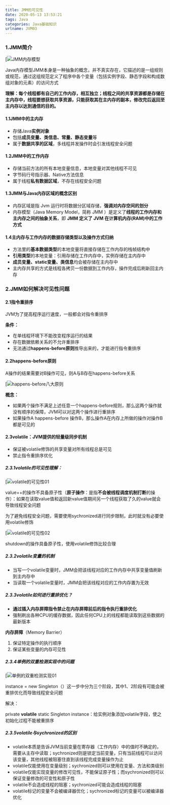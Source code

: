 ```yaml
---
title: JMM的可见性
date: 2020-05-13 13:53:21
tags: Java
categories: Java基础知识
urlname: JVM03
---
```


### 1.JMM简介

[![JMM内存模型](https://pic.rmb.bdstatic.com/bjh/88652a11e96b574703cf35d6ccbd54e3.png)

Java内存模型JMM本身是一种抽象的概念，并不真实存在，它描述的是一组规则或规范，通过这组规范定义了程序中各个变量（包括实例字段、静态字段和构成数组对象的元素）的访问方式

**理解：每个线程都有自己的工作内存，相互独立；线程之间的共享资源都是存储在主内存中，线程要想获取共享资源，只能获取其在主内存的副本，修改完后返回至主内存以达到通信的目的。**

#### 1.1JMM中的主内存

- 存储Java**实例对象**
- 包括**成员变量、类信息、常量、静态变量**等
- 属于**数据共享的区域**，多线程并发操作时会引发线程安全问题

#### 1.2JMM中的工作内存

- 存储当前方法的所有本地变量信息，本地变量对其他线程不可见
- 字节码行号指示器、Native方法信息
- 属于线程**私有数据区域**，不存在线程安全问题

#### 1.3JMM与Java内存区域的概念区别

- 内存区域是指 Jvm 运行时将数据分区域存储，**强调对内存空间的划分**
- 内存模型（Java Memory Model，简称 JMM ）是定义了**线程的工作内存和主内存之间的抽象关系**，即 **JMM 定义了 JVM 在计算机内存(RAM)中的工作方式**

#### 1.4主内存与工作内存的数据存储类型以及操作方式归纳

- 方法里的**基本数据类型**的本地变量将直接存储在工作内存的栈帧结构中
- **引用类型**的本地变量：引用存储在工作内存中，实例存储在主内存中
- **成员变量、static变量、类信息**均会被存储在主内存中
- 主内存共享的方式是线程各拷贝一份数据到工作内存，操作完成后刷新回主内存

### 2.JMM如何解决可见性问题

#### 2.1指令重排序

JVM为了提高程序运行速度，一般都会对指令重排序

**条件：**

- 在单线程环境下不能改变程序运行的结果
- 存在数据依赖关系的不允许重排序
- 无法通过**happens-before原则**推导出来的，才能进行指令重排序

#### 2.2happens-before原则

A操作的结果需要对B操作可见，则A与B存在happens-before关系

[![happens-before八大原则](https://pic.rmb.bdstatic.com/bjh/fd3bef59c906055fc8146164b88fdc9e.jpeg)

**概念：**

- 如果两个操作不满足上述任意一个happens-before规则，那么这两个操作就没有顺序的保障，JVM可以对这两个操作进行重排序
- 如果操作A happens-before 操作B，那么操作A在内存上所做的操作对操作B都是可见的

#### 2.3volatile：JVM提供的轻量级同步机制

- 保证被volatile修饰的共享变量对所有线程总是可见
- 禁止指令重排序优化

##### **2.3.1volatile的可见性理解：**

[![volatile的可见性01](https://pic.rmb.bdstatic.com/bjh/51163ab7384797c7d1da63721184fbed.jpeg)

value++的操作不具备原子性（**原子操作**：是指**不会被线程调度机制打断**的操作）：如果在读取value值和返回新value值期间另一个线程获取了久的value就会导致线程安全问题

为了避免线程安全问题，需要使用sychronized进行同步限制，此时就没有必要使用volatile修饰

[![volatile的可见性02](https://pic.rmb.bdstatic.com/bjh/fabbf9b6b8675562647a822510ffe010.jpeg)

shutdown的操作具备原子性，使用volatile修饰比较合理

##### 2.3.2volatile变量的机制

- 当写一个volatile变量时，JMM会把该线程对应的工作内存中共享变量值刷新到主内存中
- 当读取一个volatile变量时，JMM会把该线程对应的工作内存置为无效

##### 2.3.3volatile如何进行重排优化？

- **通过插入内存屏障指令禁止在内存屏障前后的指令执行重排优化**
- 强制刷出各种CPU的缓存数据，因此任何CPU上的线程都能读取到这些数据的最新版本

**内存屏障**（Memory Barrier）

1. 保证特定操作的执行顺序
2. 保证某些变量的内存可见性

##### 2.3.4单例的双重检测实现中的问题

[![单例的双重检测实现01](https://pic.rmb.bdstatic.com/bjh/cb621d85d6104e69887c99e3a14ea28a.jpeg)

instance = new Singleton（）这一步中分为三个阶段，其中1、2阶段有可能会被重排优化而导致线程安全问题

解决：

private **volatile** static Singleton instance：给实例对象添加volatile字段，使之初始化过程不能被重排序

##### 2.3.5volatile与sychronized的区别

- volatile本质是告诉JVM当前变量在寄存器（工作内存）中的值时不确定的，需要从主存中读取；sychronized则是锁定当前变量，只有当前线程可以访问该变量，其他线程被阻塞住直到该线程完成变量操作为止
- volatile仅能使用在变量级别；sychronized则可以使用在变量、方法和类级别
- volatile仅能实现变量的修改可见性，不能保证原子性；而sychronized则可以保证变量修改的可变性和原子性
- volatile不会造成线程的阻塞；sychronized可能会造成线程的阻塞
- volatile标记的变量不会被编译器优化；sychronized标记的变量可以被编译器优化